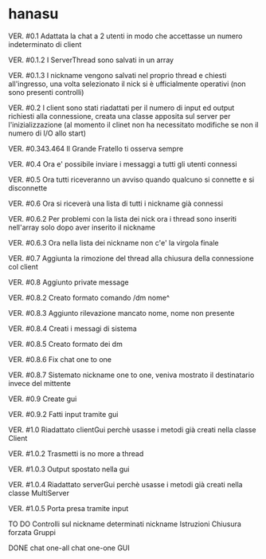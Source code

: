 # hanasu
VER. #0.1
Adattata la chat a 2 utenti in modo che accettasse un numero indeterminato di client

VER. #0.1.2
I ServerThread sono salvati in un array

VER. #0.1.3
I nickname vengono salvati nel proprio thread e chiesti all'ingresso, una volta selezionato il nick si è ufficialmente operativi (non sono presenti controlli)

VER. #0.2
I client sono stati riadattati per il numero di input ed output richiesti alla connessione, creata una classe apposita sul server per l'inizializzazione
(al momento il clinet non ha necessitato modifiche se non il numero di I/O allo start)

VER. #0.343.464
Il Grande Fratello ti osserva sempre

VER. #0.4
Ora e' possibile inviare i messaggi a tutti gli utenti connessi

VER. #0.5
Ora tutti riceveranno un avviso quando qualcuno si connette e si disconnette

VER. #0.6
Ora si riceverà una lista di tutti i nickname già connessi

VER. #0.6.2
Per problemi con la lista dei nick ora i thread sono inseriti nell'array solo dopo aver inserito il nickname

VER. #0.6.3
Ora nella lista dei nickname non c'e' la virgola finale

VER. #0.7
Aggiunta la rimozione del thread alla chiusura della connessione col client

VER. #0.8
Aggiunto private message

VER. #0.8.2
Creato formato comando /dm nome^

VER. #0.8.3
Aggiunto rilevazione mancato nome, nome non presente

VER. #0.8.4
Creati i messagi di sistema

VER. #0.8.5
Creato formato dei dm

VER. #0.8.6
Fix chat one to one

VER. #0.8.7
Sistemato nickname one to one, veniva mostrato il destinatario invece del mittente

VER. #0.9
Create gui

VER. #0.9.2
Fatti input tramite gui

VER. #1.0
Riadattato clientGui perchè usasse i metodi già creati nella classe Client 

VER. #1.0.2
Trasmetti is no more a thread

VER. #1.0.3
Output spostato nella gui

VER. #1.0.4
Riadattato serverGui perchè usasse i metodi già creati nella classe MultiServer

VER. #1.0.5
Porta presa tramite input

TO DO
Controlli sul nickname
determinati nickname
Istruzioni
Chiusura forzata
Gruppi

DONE
chat one-all
chat one-one
GUI